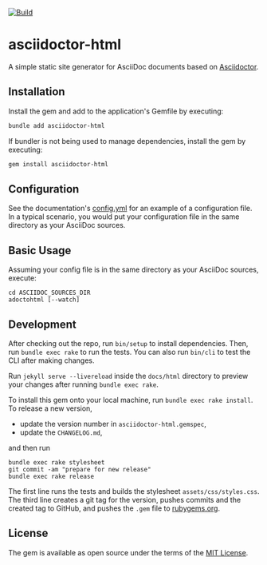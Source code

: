 [![Build](https://github.com/ravirajani/asciidoctor-html/actions/workflows/main.yml/badge.svg)](https://github.com/ravirajani/asciidoctor-html/actions/workflows/main.yml)

# asciidoctor-html

A simple static site generator for AsciiDoc documents based on [Asciidoctor](https://github.com/asciidoctor/asciidoctor).

## Installation

Install the gem and add to the application's Gemfile by executing:

```bash
bundle add asciidoctor-html
```

If bundler is not being used to manage dependencies, install the gem by executing:

```bash
gem install asciidoctor-html
```
## Configuration

See the documentation's [config.yml](docs/asciidoc/config.yml) for an example of a configuration file.
In a typical scenario, you would put your configuration file in the same directory as your AsciiDoc
sources.

## Basic Usage

Assuming your config file is in the same directory as your AsciiDoc sources, execute:

```shell
cd ASCIIDOC_SOURCES_DIR
adoctohtml [--watch]
```

## Development

After checking out the repo, run `bin/setup` to install dependencies.
Then, run `bundle exec rake` to run the tests. You can also run `bin/cli` to test the CLI after making changes.

Run `jekyll serve --livereload` inside the `docs/html` directory to preview your changes after running `bundle exec rake`.

To install this gem onto your local machine, run `bundle exec rake install`.
To release a new version,

- update the version number in `asciidoctor-html.gemspec`,
- update the `CHANGELOG.md`,

and then run

```shell
bundle exec rake stylesheet
git commit -am "prepare for new release"
bundle exec rake release
```

The first line runs the tests and builds the stylesheet `assets/css/styles.css`.
The third line creates a git tag for the version, pushes commits and the created tag to GitHub,
and pushes the `.gem` file to [rubygems.org](https://rubygems.org).


## License

The gem is available as open source under the terms of the [MIT License](https://opensource.org/licenses/MIT).
